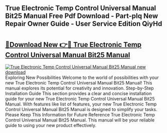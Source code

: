 ## True Electronic Temp Control Universal Manual Bit25 Manual Free Pdf Download - Part-pIq New Repair Owner Guide - User Service Edition QiyHd

# <h2><a href="http://bc36247.oget.top/?id=True+Electronic+Temp+Control+Universal+Manual+Bit25+Manual">🔗Download New 👉🔴 True Electronic Temp Control Universal Manual Bit25 Manual</a></h2>

[![True Electronic Temp Control Universal Manual Bit25 Manual new download](https://i.imgur.com/5g1atiW.png)](http://bc36247.oget.top/?id=True+Electronic+Temp+Control+Universal+Manual+Bit25+Manual)
Exploring New Possibilities Welcome to the world of possibilities with your new True Electronic Temp Control Universal Manual Bit25 Manual! This manual explores its potential for creativity and innovation. Step-by-Step Installation Guide This section provides a clear and concise installation guide for your new True Electronic Temp Control Universal Manual Bit25 Manual. With features like list of features, your new True Electronic Temp Control Universal Manual Bit25 Manual is designed to simplify your tasks. Please Keep This Information for Future Reference True Electronic Temp Control Universal Manual Bit25 Manual. This manual will be your reliable guide to using your new product effectively.
